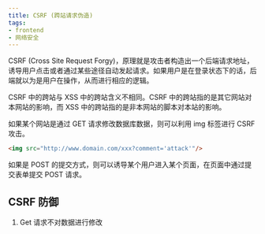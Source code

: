 ```yaml
---
title: CSRF (跨站请求伪造)
tags:
- frontend
- 网络安全
---
```


CSRF (Cross Site Request Forgy)，原理就是攻击者构造出一个后端请求地址，诱导用户点击或者通过某些途径自动发起请求。如果用户是在登录状态下的话，后端就以为是用户在操作，从而进行相应的逻辑。

CSRF 中的跨站与 XSS 中的跨站含义不相同。CSRF 中的跨站指的是其它网站对本网站的影响，而 XSS 中的跨站指的是非本网站的脚本对本站的影响。

如果某个网站是通过 GET 请求修改数据库数据，则可以利用 img 标签进行 CSRF 攻击。

```html
<img src="http://www.domain.com/xxx?comment='attack'"/>
```
 
如果是 POST 的提交方式，则可以诱导某个用户进入某个页面，在页面中通过提交表单提交 POST 请求。

## CSRF 防御

1. Get 请求不对数据进行修改
